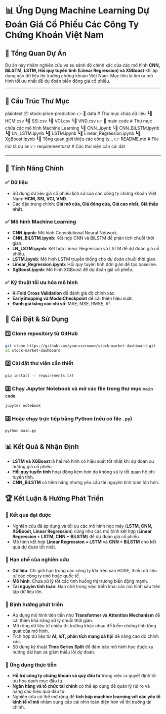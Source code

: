 # 📊 Ứng Dụng Machine Learning Dự Đoán Giá Cổ Phiếu Các Công Ty Chứng Khoán Việt Nam  
## 📌 **Tổng Quan Dự Án**  
Dự án này nhằm nghiên cứu và so sánh độ chính xác của các mô hình **CNN, BiLSTM, LSTM, Hồi quy tuyến tính (Linear Regression) và XGBoost** khi áp dụng vào dữ liệu thị trường chứng khoán Việt Nam. Mục tiêu là tìm ra mô hình tối ưu nhất để dự đoán biến động giá cổ phiếu.  

---

## 📂 **Cấu Trúc Thư Mục**  
plaintext
📦 stock-price-prediction
👉 📂 data                # Thư mục chứa dữ liệu
   ┗📄 HCM.csv
   ┗📄 SSI.csv
   ┗📄 VCI.csv
   ┗📄 VND.csv
👉 📂 main code           # Thư mục chứa các mô hình Machine Learning
   ┗📁 CNN_.ipynb
   ┗📁 CNN_BiLSTM.ipynb
   ┗📁 LN_LSTM.ipynb
   ┗📁 LSTM.ipynb
   ┗📁 Linear_Regression.ipynb
   ┗📁 XgBoost.ipynb
   ┗📁 Tổng quan giới thiệu các công ty...
👉 README.md              # File mô tả dự án
👉 requirements.txt       # Các thư viện cần cài đặt


---
## 🔹 Tính Năng Chính
### ✅ Dữ liệu
- Sử dụng dữ liệu giá cổ phiếu lịch sử của các công ty chứng khoán Việt Nam: **HCM, SSI, VCI, VND**.
- Các đặc trưng chính: **Giá mở cửa, Giá đóng cửa, Giá cao nhất, Giá thấp nhất**.

### ✅ Mô hình Machine Learning
- **CNN.ipynb**: Mô hình Convolutional Neural Network.
- **CNN_BiLSTM.ipynb**: Kết hợp CNN và BiLSTM để phân tích chuỗi thời gian.
- **LN_LSTM.ipynb**: Kết hợp Linear Regression và LSTM để dự đoán giá cổ phiếu.
- **LSTM.ipynb**: Mô hình LSTM truyền thống cho dự đoán chuỗi thời gian.
- **Linear_Regression.ipynb**: Hồi quy tuyến tính đơn giản để tạo baseline.
- **XgBoost.ipynb**: Mô hình XGBoost để dự đoán giá cổ phiếu.

### ✅ Kỹ thuật tối ưu hóa mô hình
- **K-Fold Cross Validation** để đánh giá độ chính xác.
- **EarlyStopping và ModelCheckpoint** để cải thiện hiệu suất.
- **Đánh giá bằng các chỉ số**: MAE, MSE, RMSE, R².

## 🔧 Cài Đặt & Sử Dụng
### 1️⃣ Clone repository từ GitHub
```bash
git clone https://github.com/yourusername/stock-market-dashboard.git
cd stock-market-dashboard
```

### 2️⃣ Cài đặt thư viện cần thiết
```bash
pip install -r requirements.txt
```

### 3️⃣ Chạy Jupyter Notebook và mở các file trong thư mục `main code`
```bash
jupyter notebook
```

### 4️⃣ Hoặc chạy trực tiếp bằng Python (nếu có file `.py`)
```bash
python main.py
```

## 📊 Kết Quả & Nhận Định
- **LSTM và XGBoost** là hai mô hình có hiệu suất tốt nhất khi dự đoán xu hướng giá cổ phiếu.
- **Hồi quy tuyến tính** hoạt động kém hơn do không xử lý tốt quan hệ phi tuyến tính.
- **CNN_BiLSTM** có tiềm năng nhưng yêu cầu tài nguyên tính toán lớn hơn.

## 🏆 Kết Luận & Hướng Phát Triển
### 📌 Kết quả đạt được
- Nghiên cứu đã áp dụng và tối ưu các mô hình học máy (**LSTM, CNN, XGBoost, Linear Regression**) cũng như các mô hình kết hợp (**Linear Regression + LSTM, CNN + BiLSTM**) để dự đoán giá cổ phiếu.
- Mô hình kết hợp **Linear Regression + LSTM** và **CNN + BiLSTM** cho kết quả dự đoán tốt nhất.

### 📌 Hạn chế của nghiên cứu
- **Dữ liệu**: Chỉ giới hạn trong các công ty lớn trên sàn HOSE, thiếu dữ liệu từ các công ty nhỏ hoặc quốc tế.
- **Mô hình**: Chưa xử lý tốt các tình huống thị trường biến động mạnh.
- **Tài nguyên tính toán**: Hạn chế trong việc triển khai các mô hình sâu trên tập dữ liệu lớn.

### 📌 Định hướng phát triển
- Áp dụng mô hình tiên tiến như **Transformer và Attention Mechanism** để cải thiện khả năng xử lý chuỗi thời gian.
- Mở rộng dữ liệu từ nhiều thị trường khác nhau để kiểm chứng tính tổng quát của mô hình.
- Tích hợp dữ liệu từ **AI, IoT, phân tích mạng xã hội** để nâng cao độ chính xác.
- Sử dụng kỹ thuật **Time Series Split** để đảm bảo mô hình học được xu hướng dài hạn và giảm thiểu lỗi dự đoán.

### 📌 Ứng dụng thực tiễn
- **Hỗ trợ công ty chứng khoán và quỹ đầu tư** trong việc ra quyết định tối ưu hóa danh mục đầu tư.
- **Ngân hàng và tổ chức tài chính** có thể áp dụng để quản lý rủi ro và nâng cao hiệu quả đầu tư.
- Nghiên cứu có thể mở rộng để **tích hợp machine learning với các yếu tố kinh tế vĩ mô** nhằm cung cấp cái nhìn toàn diện hơn về thị trường tài chính.




